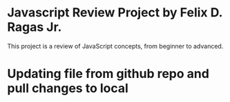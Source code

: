 # Javascript Review Project by Felix D. Ragas Jr.
This project is a review of JavaScript concepts, from beginner to advanced.

# Updating file from github repo and pull changes to local 